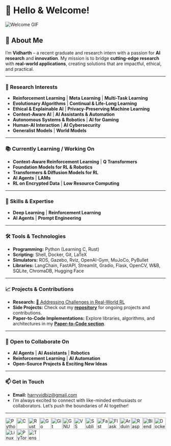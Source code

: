 # 👋 Hello & Welcome!

![Welcome GIF](https://user-images.githubusercontent.com/18350557/176309783-0785949b-9127-417c-8b55-ab5a4333674e.gif)

## 🚀 About Me

I’m **Vidharth** – a recent graduate and research intern with a passion for **AI research** and **innovation**. My mission is to bridge **cutting-edge research** with **real-world applications**, creating solutions that are impactful, ethical, and practical.

---

### 🔬 **Research Interests**
- **Reinforcement Learning** | **Meta Learning** | **Multi-Task Learning**
- **Evolutionary Algorithms** | **Continual & Life-Long Learning**
- **Ethical & Explainable AI** | **Privacy-Preserving Machine Learning**
- **Context-Aware AI** | **AI Assistants & Automation**
- **Autonomous Systems & Robotics** | **AI for Gaming**
- **Human-AI Interaction** | **AI Cybersecurity**
- **Generalist Models** | **World Models**

---

### 📚 **Currently Learning / Working On**
- **Context-Aware Reinforcement Learning** | **Q Transformers**
- **Foundation Models for RL & Robotics**
- **Transformers & Diffusion Models for RL**
- **AI Agents** | **LAMs**
- **RL on Encrypted Data** | **Low Resource Computing**

---

### 💼 **Skills & Expertise**
- **Deep Learning** | **Reinforcement Learning**
- **AI Agents** | **Prompt Engineering**

---

### 🛠️ **Tools & Technologies**
- **Programming:** Python (Learning C, Rust)
- **Scripting:** Shell, Docker, Git, LaTeX
- **Simulators:** ROS, Gazebo, Rviz, OpenAI-Gym, MuJoCo, PyBullet
- **Libraries:** LangChain, FastAPI, Streamlit, Gradio, Flask, OpenCV, W&B, SQLite, ChromaDB, Hugging Face

---

### 📈 **Projects & Contributions**
- **Research:** [🔗 Addressing Challenges in Real-World RL](#)
- **Side Projects:** Check out my **[repository](#)** for ongoing projects and contributions.
- **Paper-to-Code Implementations:** Explore libraries, algorithms, and architectures in my **[Paper-to-Code section](#)**.

---

### 🤝 **Open to Collaborate On**
- **AI Agents** | **AI Assistants** | **Robotics**
- **Reinforcement Learning** | **AI Automation**
- **Open-Source Projects & Exciting New Ideas**

---

### 📫 **Get in Touch**
- **Email:** harryvidbiz@gmail.com
- I’m always excited to connect with like-minded enthusiasts or collaborators. Let’s push the boundaries of AI together!

--- 

<p align="left">
<a href="https://www.python.org/" target="_blank" rel="noreferrer"><img src="https://raw.githubusercontent.com/danielcranney/readme-generator/main/public/icons/skills/python-colored.svg" width="36" height="36" alt="Python" /></a><a href="https://docs.microsoft.com/en-us/cpp/?view=msvc-170" target="_blank" rel="noreferrer"><img src="https://raw.githubusercontent.com/danielcranney/readme-generator/main/public/icons/skills/c-colored.svg" width="36" height="36" alt="C" /></a><a href="https://www.rust-lang.org/" target="_blank" rel="noreferrer"><img src="https://raw.githubusercontent.com/danielcranney/readme-generator/main/public/icons/skills/rust-colored.svg" width="36" height="36" alt="Rust" /></a><a href="https://go.dev/doc/" target="_blank" rel="noreferrer"><img src="https://raw.githubusercontent.com/danielcranney/readme-generator/main/public/icons/skills/go-colored.svg" width="36" height="36" alt="Go" /></a><a href="https://git-scm.com/" target="_blank" rel="noreferrer"><img src="https://raw.githubusercontent.com/danielcranney/readme-generator/main/public/icons/skills/git-colored.svg" width="36" height="36" alt="Git" /></a><a href="https://www.gnu.org/software/bash/" target="_blank" rel="noreferrer"><img src="https://raw.githubusercontent.com/danielcranney/readme-generator/main/public/icons/skills/gnubash.svg" width="36" height="36" alt="GNU Bash" /></a><a href="https://code.visualstudio.com/" target="_blank" rel="noreferrer"><img src="https://raw.githubusercontent.com/danielcranney/readme-generator/main/public/icons/skills/visualstudiocode.svg" width="36" height="36" alt="VS Code" /></a><a href="https://www.sublimetext.com/index2" target="_blank" rel="noreferrer"><img src="https://raw.githubusercontent.com/danielcranney/readme-generator/main/public/icons/skills/sublimetext.svg" width="36" height="36" alt="Sublime Text" /></a><a href="https://fastapi.tiangolo.com/" target="_blank" rel="noreferrer"><img src="https://raw.githubusercontent.com/danielcranney/readme-generator/main/public/icons/skills/fastapi-colored.svg" width="36" height="36" alt="Fast API" /></a><a href="https://flask.palletsprojects.com/en/2.0.x/" target="_blank" rel="noreferrer"><img src="https://raw.githubusercontent.com/danielcranney/readme-generator/main/public/icons/skills/flask-colored.svg" width="36" height="36" alt="Flask" /></a><a href="https://store.arduino.cc/?gclid=Cj0KCQjw2eilBhCCARIsAG0Pf8uueBifykWcsSS4LPESeGQfxGVKJYnzV7bz471XfknQJy_1VINVWM8aAkLtEALw_wcB" target="_blank" rel="noreferrer"><img src="https://raw.githubusercontent.com/danielcranney/readme-generator/main/public/icons/skills/arduino-colored.svg" width="36" height="36" alt="Arduino" /></a><a href="https://www.raspberrypi.org/" target="_blank" rel="noreferrer"><img src="https://raw.githubusercontent.com/danielcranney/readme-generator/main/public/icons/skills/raspberrypi-colored.svg" width="36" height="36" alt="Raspberry Pi" /></a><a href="https://www.blender.org/" target="_blank" rel="noreferrer"><img src="https://raw.githubusercontent.com/danielcranney/readme-generator/main/public/icons/skills/blender-colored.svg" width="36" height="36" alt="Blender" /></a><a href="https://www.docker.com/" target="_blank" rel="noreferrer"><img src="https://raw.githubusercontent.com/danielcranney/readme-generator/main/public/icons/skills/docker-colored.svg" width="36" height="36" alt="Docker" /></a><a href="https://www.linux.org" target="_blank" rel="noreferrer"><img src="https://raw.githubusercontent.com/danielcranney/readme-generator/main/public/icons/skills/linux-colored.svg" width="36" height="36" alt="Linux" /></a><a href="https://pytorch.org/" target="_blank" rel="noreferrer"><img src="https://raw.githubusercontent.com/danielcranney/readme-generator/main/public/icons/skills/pytorch-colored.svg" width="36" height="36" alt="PyTorch" /></a><a href="https://www.tensorflow.org/" target="_blank" rel="noreferrer"><img src="https://raw.githubusercontent.com/danielcranney/readme-generator/main/public/icons/skills/tensorflow-colored.svg" width="36" height="36" alt="TensorFlow" /></a>
</p>
